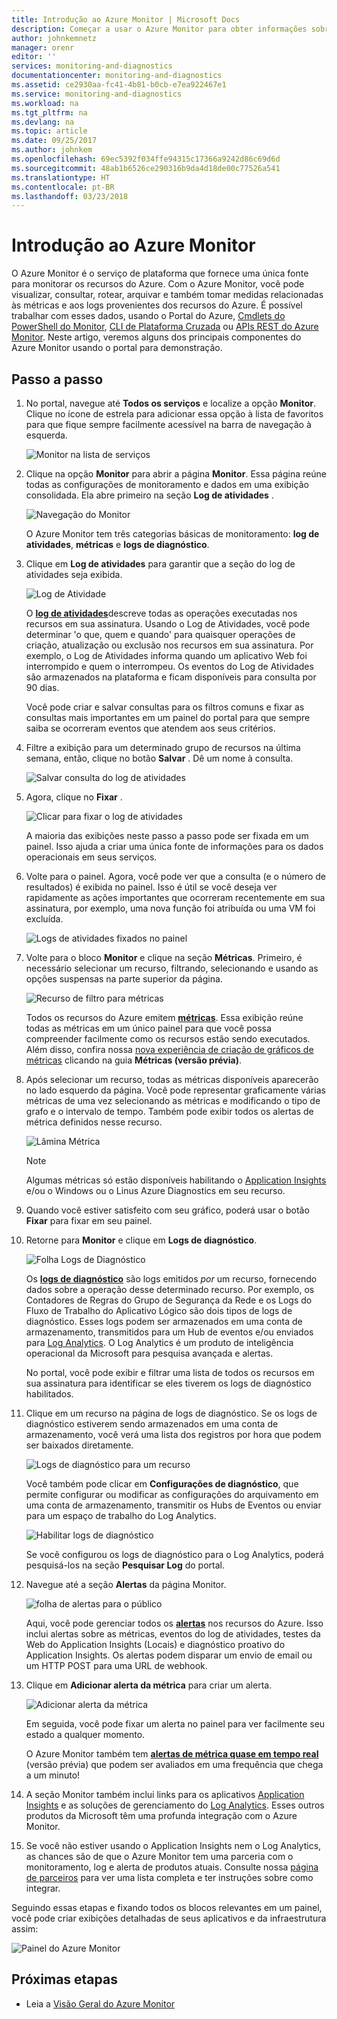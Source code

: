 ```yaml
---
title: Introdução ao Azure Monitor | Microsoft Docs
description: Começar a usar o Azure Monitor para obter informações sobre a operação de seus recursos e tomada de ação com base nos dados.
author: johnkemnetz
manager: orenr
editor: ''
services: monitoring-and-diagnostics
documentationcenter: monitoring-and-diagnostics
ms.assetid: ce2930aa-fc41-4b81-b0cb-e7ea922467e1
ms.service: monitoring-and-diagnostics
ms.workload: na
ms.tgt_pltfrm: na
ms.devlang: na
ms.topic: article
ms.date: 09/25/2017
ms.author: johnkem
ms.openlocfilehash: 69ec5392f034ffe94315c17366a9242d86c69d6d
ms.sourcegitcommit: 48ab1b6526ce290316b9da4d18de00c77526a541
ms.translationtype: HT
ms.contentlocale: pt-BR
ms.lasthandoff: 03/23/2018
---
```

# <a name="get-started-with-azure-monitor"></a>Introdução ao Azure Monitor
O Azure Monitor é o serviço de plataforma que fornece uma única fonte para monitorar os recursos do Azure. Com o Azure Monitor, você pode visualizar, consultar, rotear, arquivar e também tomar medidas relacionadas às métricas e aos logs provenientes dos recursos do Azure. É possível trabalhar com esses dados, usando o Portal do Azure, [Cmdlets do PowerShell do Monitor](insights-powershell-samples.md), [CLI de Plataforma Cruzada](insights-cli-samples.md) ou [APIs REST do Azure Monitor](https://msdn.microsoft.com/library/dn931943.aspx). Neste artigo, veremos alguns dos principais componentes do Azure Monitor usando o portal para demonstração.

## <a name="walkthrough"></a>Passo a passo
1. No portal, navegue até **Todos os serviços** e localize a opção **Monitor**. Clique no ícone de estrela para adicionar essa opção à lista de favoritos para que fique sempre facilmente acessível na barra de navegação à esquerda.

    ![Monitor na lista de serviços](./media/monitoring-get-started/monitor-more-services.png)
2. Clique na opção **Monitor** para abrir a página **Monitor**. Essa página reúne todas as configurações de monitoramento e dados em uma exibição consolidada. Ela abre primeiro na seção **Log de atividades** .

    ![Navegação do Monitor](./media/monitoring-get-started/monitor-blade-nav.png)

    O Azure Monitor tem três categorias básicas de monitoramento: **log de atividades**, **métricas** e **logs de diagnóstico**.
3. Clique em **Log de atividades** para garantir que a seção do log de atividades seja exibida.

    ![Log de Atividade](./media/monitoring-get-started/monitor-act-log-blade.png)

    O [**log de atividades**](monitoring-overview-activity-logs.md)descreve todas as operações executadas nos recursos em sua assinatura. Usando o Log de Atividades, você pode determinar 'o que, quem e quando' para quaisquer operações de criação, atualização ou exclusão nos recursos em sua assinatura. Por exemplo, o Log de Atividades informa quando um aplicativo Web foi interrompido e quem o interrompeu. Os eventos do Log de Atividades são armazenados na plataforma e ficam disponíveis para consulta por 90 dias.

    Você pode criar e salvar consultas para os filtros comuns e fixar as consultas mais importantes em um painel do portal para que sempre saiba se ocorreram eventos que atendem aos seus critérios.
4. Filtre a exibição para um determinado grupo de recursos na última semana, então, clique no botão **Salvar** . Dê um nome à consulta. 

    ![Salvar consulta do log de atividades](./media/monitoring-get-started/monitor-act-log-save.png)
5. Agora, clique no **Fixar** .

    ![Clicar para fixar o log de atividades](./media/monitoring-get-started/monitor-act-log-pin.png)

    A maioria das exibições neste passo a passo pode ser fixada em um painel. Isso ajuda a criar uma única fonte de informações para os dados operacionais em seus serviços.
6. Volte para o painel. Agora, você pode ver que a consulta (e o número de resultados) é exibida no painel. Isso é útil se você deseja ver rapidamente as ações importantes que ocorreram recentemente em sua assinatura, por exemplo, uma nova função foi atribuída ou uma VM foi excluída.

    ![Logs de atividades fixados no painel](./media/monitoring-get-started/monitor-act-log-db.png)
7. Volte para o bloco **Monitor** e clique na seção **Métricas**. Primeiro, é necessário selecionar um recurso, filtrando, selecionando e usando as opções suspensas na parte superior da página.

    ![Recurso de filtro para métricas](./media/monitoring-get-started/monitor-met-filter.png)

    Todos os recursos do Azure emitem [**métricas**](monitoring-overview-metrics.md). Essa exibição reúne todas as métricas em um único painel para que você possa compreender facilmente como os recursos estão sendo executados. Além disso, confira nossa [nova experiência de criação de gráficos de métricas](https://aka.ms/azuremonitor/new-metrics-charts) clicando na guia **Métricas (versão prévia)**.
8. Após selecionar um recurso, todas as métricas disponíveis aparecerão no lado esquerdo da página. Você pode representar graficamente várias métricas de uma vez selecionando as métricas e modificando o tipo de grafo e o intervalo de tempo. Também pode exibir todos os alertas de métrica definidos nesse recurso.

    ![Lâmina Métrica](./media/monitoring-get-started/monitor-metric-blade.png)

   > [!NOTE]
   > Algumas métricas só estão disponíveis habilitando o [Application Insights](../application-insights/app-insights-overview.md) e/ou o Windows ou o Linus Azure Diagnostics em seu recurso.
   >
   >
9. Quando você estiver satisfeito com seu gráfico, poderá usar o botão **Fixar** para fixar em seu painel.
10. Retorne para **Monitor** e clique em **Logs de diagnóstico**.

    ![Folha Logs de Diagnóstico](./media/monitoring-get-started/monitor-diaglogs-blade.png)

    Os [**logs de diagnóstico**](monitoring-overview-of-diagnostic-logs.md) são logs emitidos *por* um recurso, fornecendo dados sobre a operação desse determinado recurso. Por exemplo, os Contadores de Regras do Grupo de Segurança da Rede e os Logs do Fluxo de Trabalho do Aplicativo Lógico são dois tipos de logs de diagnóstico. Esses logs podem ser armazenados em uma conta de armazenamento, transmitidos para um Hub de eventos e/ou enviados para [Log Analytics](../log-analytics/log-analytics-overview.md). O Log Analytics é um produto de inteligência operacional da Microsoft para pesquisa avançada e alertas.

    No portal, você pode exibir e filtrar uma lista de todos os recursos em sua assinatura para identificar se eles tiverem os logs de diagnóstico habilitados.
11. Clique em um recurso na página de logs de diagnóstico. Se os logs de diagnóstico estiverem sendo armazenados em uma conta de armazenamento, você verá uma lista dos registros por hora que podem ser baixados diretamente.

    ![Logs de diagnóstico para um recurso](./media/monitoring-get-started/monitor-diaglogs-detail.png)

    Você também pode clicar em **Configurações de diagnóstico**, que permite configurar ou modificar as configurações do arquivamento em uma conta de armazenamento, transmitir os Hubs de Eventos ou enviar para um espaço de trabalho do Log Analytics.

    ![Habilitar logs de diagnóstico](./media/monitoring-get-started/monitor-diaglogs-enable.png)

    Se você configurou os logs de diagnóstico para o Log Analytics, poderá pesquisá-los na seção **Pesquisar Log** do portal.
12. Navegue até a seção **Alertas** da página Monitor.

    ![folha de alertas para o público](./media/monitoring-get-started/monitor-alerts-nopp.png)

    Aqui, você pode gerenciar todos os [**alertas**](monitoring-overview-alerts.md) nos recursos do Azure. Isso inclui alertas sobre as métricas, eventos do log de atividades, testes da Web do Application Insights (Locais) e diagnóstico proativo do Application Insights. Os alertas podem disparar um envio de email ou um HTTP POST para uma URL de webhook.
13. Clique em **Adicionar alerta da métrica** para criar um alerta.

    ![Adicionar alerta da métrica](./media/monitoring-get-started/monitor-alerts-add.png)

    Em seguida, você pode fixar um alerta no painel para ver facilmente seu estado a qualquer momento.

    O Azure Monitor também tem [**alertas de métrica quase em tempo real**](https://aka.ms/azuremonitor/near-real-time-alerts) (versão prévia) que podem ser avaliados em uma frequência que chega a um minuto!
    
14. A seção Monitor também inclui links para os aplicativos [Application Insights](../application-insights/app-insights-overview.md) e as soluções de gerenciamento do [Log Analytics](../log-analytics/log-analytics-overview.md). Esses outros produtos da Microsoft têm uma profunda integração com o Azure Monitor.
15. Se você não estiver usando o Application Insights nem o Log Analytics, as chances são de que o Azure Monitor tem uma parceria com o monitoramento, log e alerta de produtos atuais. Consulte nossa [página de parceiros](monitoring-partners.md) para ver uma lista completa e ter instruções sobre como integrar.

Seguindo essas etapas e fixando todos os blocos relevantes em um painel, você pode criar exibições detalhadas de seus aplicativos e da infraestrutura assim:

![Painel do Azure Monitor](./media/monitoring-get-started/monitor-final-dash.png)

## <a name="next-steps"></a>Próximas etapas
* Leia a [Visão Geral do Azure Monitor](monitoring-overview.md)
